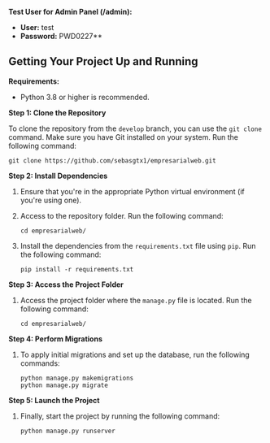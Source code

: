 **Test User for Admin Panel (/admin):**

- **User:** test
- **Password:** PWD0227**

## Getting Your Project Up and Running

**Requirements:**
- Python 3.8 or higher is recommended.

**Step 1: Clone the Repository**

To clone the repository from the `develop` branch, you can use the `git clone` command. Make sure you have Git installed on your system. Run the following command:

```shell
git clone https://github.com/sebasgtx1/empresarialweb.git
```

**Step 2: Install Dependencies**

1. Ensure that you're in the appropriate Python virtual environment (if you're using one).

2. Access to the repository folder. Run the following command:
   ```shell
   cd empresarialweb/
   ```

3. Install the dependencies from the `requirements.txt` file using `pip`. Run the following command:

   ```shell
   pip install -r requirements.txt
   ```

**Step 3: Access the Project Folder**

1. Access the project folder where the `manage.py` file is located. Run the following command:

   ```shell
   cd empresarialweb/
   ```

**Step 4: Perform Migrations**

1. To apply initial migrations and set up the database, run the following commands:

   ```shell
   python manage.py makemigrations
   python manage.py migrate
   ```

**Step 5: Launch the Project**

1. Finally, start the project by running the following command:

   ```shell
   python manage.py runserver
   ```


